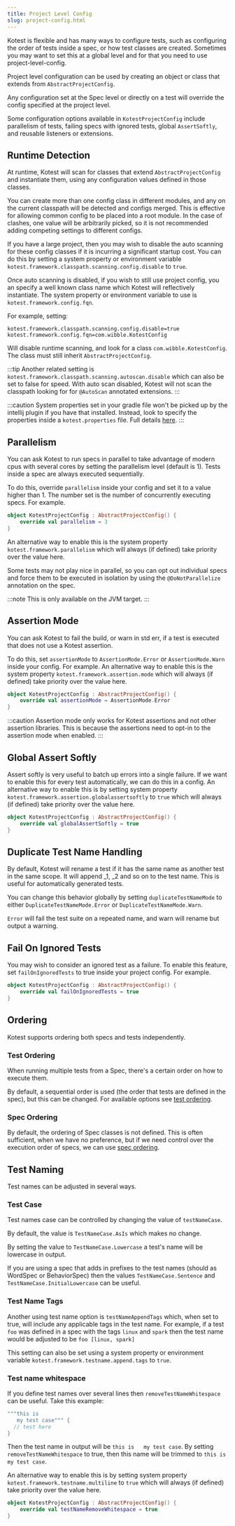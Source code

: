 ```yaml
---
title: Project Level Config
slug: project-config.html
---
```





Kotest is flexible and has many ways to configure tests, such as configuring the order of tests inside a spec, or how
test classes are created. Sometimes you may want to set this at a global level and for that you need to use
project-level-config.

Project level configuration can be used by creating an object or class that extends from `AbstractProjectConfig`.

Any configuration set at the Spec level or directly on a test will override the config specified at the project level.

Some configuration options available in `KotestProjectConfig` include parallelism of tests, failing specs with ignored
tests, global `AssertSoftly`, and reusable listeners or extensions.

## Runtime Detection

At runtime, Kotest will scan for classes that extend `AbstractProjectConfig` and instantiate them, using any
configuration values defined in those classes.

You can create more than one config class in different modules, and any on the current classpath will be detected and
configs merged. This is effective for allowing common config to be placed into a root module. In the case of clashes,
one value will be arbitrarily picked, so it is not recommended adding competing settings to different configs.

If you have a large project, then you may wish to disable the auto scanning for these config classes if it is incurring
a significant startup cost. You can do this by
setting a system property or environment variable `kotest.framework.classpath.scanning.config.disable` to `true`.

Once auto scanning is disabled, if you wish to still use project config, you an specify a well known class name which
Kotest will reflectively instantiate. The system property or environment variable to use
is `kotest.framework.config.fqn`.

For example, setting:

```
kotest.framework.classpath.scanning.config.disable=true
kotest.framework.config.fqn=com.wibble.KotestConfig
```

Will disable runtime scanning, and look for a class `com.wibble.KotestConfig`. The class must still
inherit `AbstractProjectConfig`.

:::tip
Another related setting is `kotest.framework.classpath.scanning.autoscan.disable` which can also be set to false for speed.
With auto scan disabled, Kotest will not scan the classpath looking for for `@AutoScan` annotated extensions.
:::

:::caution
System properties set in your gradle file won't be picked up by the intellij plugin if you have that installed.
Instead, look to specify the properties inside a `kotest.properties` file. Full details [here](../intellij/props.md).
:::




## Parallelism

You can ask Kotest to run specs in parallel to take advantage of modern cpus with several cores by setting the parallelism level (default is 1). Tests inside a spec are always executed sequentially.

To do this, override `parallelism` inside your config and set it to a value higher than 1.
The number set is the number of concurrently executing specs. For example.


```kotlin
object KotestProjectConfig : AbstractProjectConfig() {
    override val parallelism = 3
}
```

An alternative way to enable this is the system property `kotest.framework.parallelism` which will always (if defined) take priority over the value here.

Some tests may not play nice in parallel, so you can opt out individual specs and force them to be executed in isolation by using the `@DoNotParallelize` annotation on the spec.


:::note
This is only available on the JVM target.
:::






## Assertion Mode

You can ask Kotest to fail the build, or warn in std err, if a test is executed that does not use a Kotest assertion.

To do this, set `assertionMode` to `AssertionMode.Error` or `AssertionMode.Warn` inside your config. For example.
An alternative way to enable this is the system property `kotest.framework.assertion.mode` which will always (if defined) take priority over the value here.


```kotlin
object KotestProjectConfig : AbstractProjectConfig() {
    override val assertionMode = AssertionMode.Error
}
```


:::caution
Assertion mode only works for Kotest assertions and not other assertion libraries. This is because the assertions need to opt-in
to the assertion mode when enabled.
:::



## Global Assert Softly

Assert softly is very useful to batch up errors into a single failure. If we want to enable this for every test automatically, we can do this in a config.
An alternative way to enable this is by setting system property `kotest.framework.assertion.globalassertsoftly` to `true` which will always (if defined) take priority over the value here.

```kotlin
object KotestProjectConfig : AbstractProjectConfig() {
    override val globalAssertSoftly = true
}
```



## Duplicate Test Name Handling

By default, Kotest will rename a test if it has the same name as another test in the same scope. It will append _1, _2
and so on to the test name. This is useful for automatically generated tests.

You can change this behavior globally by setting `duplicateTestNameMode` to either `DuplicateTestNameMode.Error` or `DuplicateTestNameMode.Warn`.

`Error` will fail the test suite on a repeated name, and warn will rename but output a warning.


## Fail On Ignored Tests

You may wish to consider an ignored test as a failure.
To enable this feature, set `failOnIgnoredTests` to true inside your project config. For example.

```kotlin
object KotestProjectConfig : AbstractProjectConfig() {
    override val failOnIgnoredTests = true
}
```


## Ordering

Kotest supports ordering both specs and tests independently.

### Test Ordering

When running multiple tests from a Spec, there's a certain order on how to execute them.

By default, a sequential order is used (the order that tests are defined in the spec), but this can be changed. For available options see [test ordering](test_ordering.md).

### Spec Ordering

By default, the ordering of Spec classes is not defined. This is often sufficient, when we have no preference, but if we
need control over the execution order of specs, we can use [spec ordering](spec_ordering.md).


## Test Naming

Test names can be adjusted in several ways.

### Test Case

Test names case can be controlled by changing the value of `testNameCase`.

By default, the value is `TestNameCase.AsIs` which makes no change.

By setting the value to `TestNameCase.Lowercase` a test's name will be lowercase in output.

If you are using a spec that adds in prefixes to the test names (should as WordSpec or BehaviorSpec) then the
values `TestNameCase.Sentence` and `TestNameCase.InitialLowercase` can be useful.

### Test Name Tags

Another using test name option is `testNameAppendTags` which, when set to true, will include any applicable tags in the
test name.
For example, if a test `foo` was defined in a spec with the tags `linux` and `spark` then the test name would be
adjusted
to be `foo [linux, spark]`

This setting can also be set using a system property or environment variable `kotest.framework.testname.append.tags` to `true`.


### Test name whitespace

If you define test names over several lines then `removeTestNameWhitespace` can be useful. Take this example:

```kotlin
"""this is
   my test case""" {
  // test here
}
```

Then the test name in output will be `this is   my test case`. By setting `removeTestNameWhitespace` to true,
then this name will be trimmed to `this is my test case`.

An alternative way to enable this is by setting system property `kotest.framework.testname.multiline` to `true` which will always (if defined) take priority over the value here.

```kotlin
object KotestProjectConfig : AbstractProjectConfig() {
    override val testNameRemoveWhitespace = true
}
```

